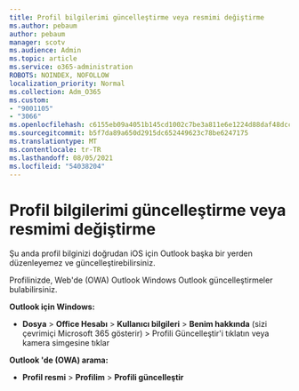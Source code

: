 ```yaml
---
title: Profil bilgilerimi güncelleştirme veya resmimi değiştirme
ms.author: pebaum
author: pebaum
manager: scotv
ms.audience: Admin
ms.topic: article
ms.service: o365-administration
ROBOTS: NOINDEX, NOFOLLOW
localization_priority: Normal
ms.collection: Adm_O365
ms.custom:
- "9001105"
- "3066"
ms.openlocfilehash: c6155eb09a4051b145cd1002c7be3a811e6e1224d88daf48dccbb4e059475081
ms.sourcegitcommit: b5f7da89a650d2915dc652449623c78be6247175
ms.translationtype: MT
ms.contentlocale: tr-TR
ms.lasthandoff: 08/05/2021
ms.locfileid: "54038204"
---
```

# <a name="update-my-profile-information-or-change-my-picture"></a>Profil bilgilerimi güncelleştirme veya resmimi değiştirme

Şu anda profil bilginizi doğrudan iOS için Outlook başka bir yerden düzenleyemez ve güncelleştirebilirsiniz. 

Profilinizde, Web'de (OWA) Outlook Windows Outlook güncelleştirmeler bulabilirsiniz. 

**Outlook için Windows:** 

- **Dosya**  >  **Office Hesabı**  >  **Kullanıcı bilgileri**  >  **Benim hakkında** (sizi çevrimiçi Microsoft 365 gösterir) > Profili  Güncelleştir'i tıklatın veya kamera simgesine tıklar  
  
**Outlook 'de (OWA) arama:** 

- **Profil resmi**  >  **Profilim**  >  **Profili güncelleştir**
